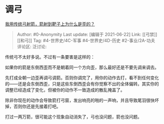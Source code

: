 # 调弓
[我用传统弓射箭，箭射到靶子上为什么是歪的？](https://www.zhihu.com/question/316758718/answer/632731197)

> Author: #0-Anonymity
> Last update: [编辑于 2021-06-22]
> Link: [[弓禁]] [[和弓]]
> Tag: #4-世界史/4C-军事 #4-世界史/4D-历史 #2-事业/2A-功夫
> 评论区:
> 泛讨论:

传统弓不太好多说。不过有一条要害是这样的：

如果你的箭是东倒西歪而不是朝着同一个方向歪，那么最好还是不要先调来调去。

先打成全朝一边歪再调弓调箭。否则你调完了，用你的动作去打，看不到任何变化的——还是会东倒西歪，只是这些东倒西歪会有你觉察不出的全体偏转。其实你的调整已经造成了变化，但被你的动作不一致造成的散乱掩盖了。

除非你现在的动作会导致箭打弓窗，发出响亮的啪的一声响，并且导致尾羽很快坏掉，否则你还是先接着打吧。

打过一两万箭，很可能这个现象自动消失了，弓也没问题，箭也没问题。
